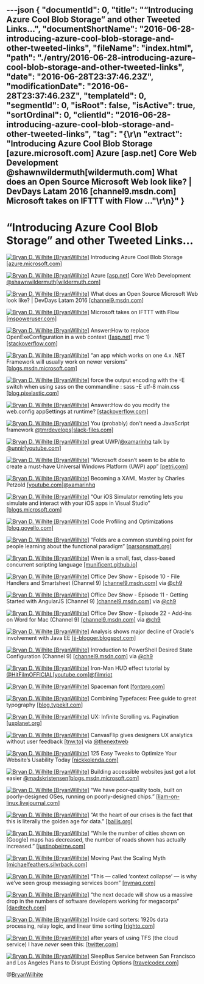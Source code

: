 ---json
{
  "documentId": 0,
  "title": "“Introducing Azure Cool Blob Storage” and other Tweeted Links…",
  "documentShortName": "2016-06-28-introducing-azure-cool-blob-storage-and-other-tweeted-links",
  "fileName": "index.html",
  "path": "./entry/2016-06-28-introducing-azure-cool-blob-storage-and-other-tweeted-links",
  "date": "2016-06-28T23:37:46.23Z",
  "modificationDate": "2016-06-28T23:37:46.23Z",
  "templateId": 0,
  "segmentId": 0,
  "isRoot": false,
  "isActive": true,
  "sortOrdinal": 0,
  "clientId": "2016-06-28-introducing-azure-cool-blob-storage-and-other-tweeted-links",
  "tag": "{\r\n  \"extract\": \"Introducing Azure Cool Blob Storage [azure.microsoft.com] Azure [asp.net] Core Web Development @shawnwildermuth[wildermuth.com] What does an Open Source Microsoft Web look like? | DevDays Latam 2016 [channel9.msdn.com] Microsoft takes on IFTTT with Flow ...\"\r\n}"
}
---

# “Introducing Azure Cool Blob Storage” and other Tweeted Links…

[<img alt="Bryan D. Wilhite [BryanWilhite]" src="https://songhay.blob.core.windows.net/shared-social-twitter/BryanWilhite.jpeg">](http://songhayblog.azurewebsites.net/ "Bryan D. Wilhite [BryanWilhite]") Introducing Azure Cool Blob Storage [[azure.microsoft.com]](https://azure.microsoft.com/en-us/blog/introducing-azure-cool-storage/)

[<img alt="Bryan D. Wilhite [BryanWilhite]" src="https://songhay.blob.core.windows.net/shared-social-twitter/BryanWilhite.jpeg">](http://songhayblog.azurewebsites.net/ "Bryan D. Wilhite [BryanWilhite]") Azure [[asp.net]](http://ASP.NET) Core Web Development [@shawnwildermuth](http://twitter.com/shawnwildermuth)[[wildermuth.com]](https://wildermuth.com/2016/04/29/Deploying-ASP-NET-Core-RC1-to-Azure-App-Services)

[<img alt="Bryan D. Wilhite [BryanWilhite]" src="https://songhay.blob.core.windows.net/shared-social-twitter/BryanWilhite.jpeg">](http://songhayblog.azurewebsites.net/ "Bryan D. Wilhite [BryanWilhite]") What does an Open Source Microsoft Web look like? | DevDays Latam 2016 [[channel9.msdn.com]](https://channel9.msdn.com/Events/DevDays/DevDays-Latam-2016/What-does-an-Open-Source-Microsoft-Web-look-like)

[<img alt="Bryan D. Wilhite [BryanWilhite]" src="https://songhay.blob.core.windows.net/shared-social-twitter/BryanWilhite.jpeg">](http://songhayblog.azurewebsites.net/ "Bryan D. Wilhite [BryanWilhite]") Microsoft takes on IFTTT with Flow [[mspoweruser.com]](http://mspoweruser.com/microsoft-takes-ifttt-flow/)

[<img alt="Bryan D. Wilhite [BryanWilhite]" src="https://songhay.blob.core.windows.net/shared-social-twitter/BryanWilhite.jpeg">](http://songhayblog.azurewebsites.net/ "Bryan D. Wilhite [BryanWilhite]") Answer:How to replace OpenExeConfiguration in a web context ([[asp.net]](http://asp.net) mvc 1) [[stackoverflow.com]](http://stackoverflow.com/a/6618933/22944?stw=2)

[<img alt="Bryan D. Wilhite [BryanWilhite]" src="https://songhay.blob.core.windows.net/shared-social-twitter/BryanWilhite.jpeg">](http://songhayblog.azurewebsites.net/ "Bryan D. Wilhite [BryanWilhite]") “an app which works on one 4.x .NET Framework will usually work on newer versions” [[blogs.msdn.microsoft.com]](https://blogs.msdn.microsoft.com/dotnet/2016/05/02/introduction-to-net-framework-compatibility/)

[<img alt="Bryan D. Wilhite [BryanWilhite]" src="https://songhay.blob.core.windows.net/shared-social-twitter/BryanWilhite.jpeg">](http://songhayblog.azurewebsites.net/ "Bryan D. Wilhite [BryanWilhite]") force the output encoding with the -E switch when using sass on the commandline : sass -E utf-8 main.css [[blog.pixelastic.com]](http://blog.pixelastic.com/2014/09/06/compass-utf-8-encoding-on-windows/)

[<img alt="Bryan D. Wilhite [BryanWilhite]" src="https://songhay.blob.core.windows.net/shared-social-twitter/BryanWilhite.jpeg">](http://songhayblog.azurewebsites.net/ "Bryan D. Wilhite [BryanWilhite]") Answer:How do you modify the web.config appSettings at runtime? [[stackoverflow.com]](http://stackoverflow.com/a/719941/22944?stw=2)

[<img alt="Bryan D. Wilhite [BryanWilhite]" src="https://songhay.blob.core.windows.net/shared-social-twitter/BryanWilhite.jpeg">](http://songhayblog.azurewebsites.net/ "Bryan D. Wilhite [BryanWilhite]") You (probably) don't need a JavaScript framework [@tmrdevelops](http://twitter.com/tmrdevelops)[[slack-files.com]](https://slack-files.com/T03JT4FC2-F151AAF7A-13fe6f98da)

[<img alt="Bryan D. Wilhite [BryanWilhite]" src="https://songhay.blob.core.windows.net/shared-social-twitter/BryanWilhite.jpeg">](http://songhayblog.azurewebsites.net/ "Bryan D. Wilhite [BryanWilhite]") great UWP/[@xamarinhq](http://twitter.com/xamarinhq) talk by [@unnir](http://twitter.com/unnir)[[youtube.com]](https://www.youtube.com/watch?v=5k0fML72_OI)

[<img alt="Bryan D. Wilhite [BryanWilhite]" src="https://songhay.blob.core.windows.net/shared-social-twitter/BryanWilhite.jpeg">](http://songhayblog.azurewebsites.net/ "Bryan D. Wilhite [BryanWilhite]") “Microsoft doesn’t seem to be able to create a must-have Universal Windows Platform (UWP) app” [[petri.com]](https://www.petri.com/no-compelling-windows-10-apps)

[<img alt="Bryan D. Wilhite [BryanWilhite]" src="https://songhay.blob.core.windows.net/shared-social-twitter/BryanWilhite.jpeg">](http://songhayblog.azurewebsites.net/ "Bryan D. Wilhite [BryanWilhite]") Becoming a XAML Master by Charles Petzold [[youtube.com]](https://www.youtube.com/watch?v=H6UOrSyhTEE)[@xamarinhq](http://twitter.com/xamarinhq)

[<img alt="Bryan D. Wilhite [BryanWilhite]" src="https://songhay.blob.core.windows.net/shared-social-twitter/BryanWilhite.jpeg">](http://songhayblog.azurewebsites.net/ "Bryan D. Wilhite [BryanWilhite]") “Our iOS Simulator remoting lets you simulate and interact with your iOS apps in Visual Studio” [[blogs.microsoft.com]](http://blogs.microsoft.com/blog/2016/04/27/the-future-of-mobile-app-development/#sm.0011b9pbp1afldglvik2htpp52gc5)

[<img alt="Bryan D. Wilhite [BryanWilhite]" src="https://songhay.blob.core.windows.net/shared-social-twitter/BryanWilhite.jpeg">](http://songhayblog.azurewebsites.net/ "Bryan D. Wilhite [BryanWilhite]") Code Profiling and Optimizations [[blog.goyello.com]](http://blog.goyello.com/2016/04/28/code-profiling-and-optimizations/)

[<img alt="Bryan D. Wilhite [BryanWilhite]" src="https://songhay.blob.core.windows.net/shared-social-twitter/BryanWilhite.jpeg">](http://songhayblog.azurewebsites.net/ "Bryan D. Wilhite [BryanWilhite]") “Folds are a common stumbling point for people learning about the functional paradigm” [[parsonsmatt.org]](http://www.parsonsmatt.org/2016/03/24/the_magic_of_folds.html)

[<img alt="Bryan D. Wilhite [BryanWilhite]" src="https://songhay.blob.core.windows.net/shared-social-twitter/BryanWilhite.jpeg">](http://songhayblog.azurewebsites.net/ "Bryan D. Wilhite [BryanWilhite]") Wren is a small, fast, class-based concurrent scripting language [[munificent.github.io]](http://munificent.github.io/wren/)

[<img alt="Bryan D. Wilhite [BryanWilhite]" src="https://songhay.blob.core.windows.net/shared-social-twitter/BryanWilhite.jpeg">](http://songhayblog.azurewebsites.net/ "Bryan D. Wilhite [BryanWilhite]") Office Dev Show - Episode 10 - File Handlers and Smartsheet (Channel 9) [[channel9.msdn.com]](https://channel9.msdn.com/Shows/Office-Dev-Show/Office-Dev-Show-Episode-10-File-Handlers-and-Smartsheet) via [@ch9](http://twitter.com/ch9)

[<img alt="Bryan D. Wilhite [BryanWilhite]" src="https://songhay.blob.core.windows.net/shared-social-twitter/BryanWilhite.jpeg">](http://songhayblog.azurewebsites.net/ "Bryan D. Wilhite [BryanWilhite]") Office Dev Show - Episode 11 - Getting Started with AngularJS (Channel 9) [[channel9.msdn.com]](https://channel9.msdn.com/Shows/Office-Dev-Show/Office-Dev-Show-Episode-11-Getting-Started-with-AngularJS) via [@ch9](http://twitter.com/ch9)

[<img alt="Bryan D. Wilhite [BryanWilhite]" src="https://songhay.blob.core.windows.net/shared-social-twitter/BryanWilhite.jpeg">](http://songhayblog.azurewebsites.net/ "Bryan D. Wilhite [BryanWilhite]") Office Dev Show - Episode 22 - Add-ins on Word for Mac (Channel 9) [[channel9.msdn.com]](https://channel9.msdn.com/Shows/Office-Dev-Show/Office-Dev-Show-Episode-22-Add-ins-on-Word-for-Mac) via [@ch9](http://twitter.com/ch9)

[<img alt="Bryan D. Wilhite [BryanWilhite]" src="https://songhay.blob.core.windows.net/shared-social-twitter/BryanWilhite.jpeg">](http://songhayblog.azurewebsites.net/ "Bryan D. Wilhite [BryanWilhite]") Analysis shows major decline of Oracle's involvement with Java EE [[jj-blogger.blogspot.com]](http://jj-blogger.blogspot.com/2016/04/java-ee-8-what-is-current-status-case.html)

[<img alt="Bryan D. Wilhite [BryanWilhite]" src="https://songhay.blob.core.windows.net/shared-social-twitter/BryanWilhite.jpeg">](http://songhayblog.azurewebsites.net/ "Bryan D. Wilhite [BryanWilhite]") Introduction to PowerShell Desired State Configuration (Channel 9) [[channel9.msdn.com]](https://channel9.msdn.com/Shows/MsftPowerShell/Introduction-to-PowerShell-Desired-State-Configuration) via [@ch9](http://twitter.com/ch9)

[<img alt="Bryan D. Wilhite [BryanWilhite]" src="https://songhay.blob.core.windows.net/shared-social-twitter/BryanWilhite.jpeg">](http://songhayblog.azurewebsites.net/ "Bryan D. Wilhite [BryanWilhite]") Iron-Man HUD effect tutorial by [@HitFilmOFFICIAL](http://twitter.com/HitFilmOFFICIAL)[[youtube.com]](https://www.youtube.com/watch?v=COt3kTDhi10)[@filmriot](http://twitter.com/filmriot)

[<img alt="Bryan D. Wilhite [BryanWilhite]" src="https://songhay.blob.core.windows.net/shared-social-twitter/BryanWilhite.jpeg">](http://songhayblog.azurewebsites.net/ "Bryan D. Wilhite [BryanWilhite]") Spaceman font [[fontpro.com]](http://fontpro.com/spaceman-font-7565)

[<img alt="Bryan D. Wilhite [BryanWilhite]" src="https://songhay.blob.core.windows.net/shared-social-twitter/BryanWilhite.jpeg">](http://songhayblog.azurewebsites.net/ "Bryan D. Wilhite [BryanWilhite]") Combining Typefaces: Free guide to great typography [[blog.typekit.com]](http://blog.typekit.com/2016/04/29/combining-typefaces-free-guide-to-great-typography/)

[<img alt="Bryan D. Wilhite [BryanWilhite]" src="https://songhay.blob.core.windows.net/shared-social-twitter/BryanWilhite.jpeg">](http://songhayblog.azurewebsites.net/ "Bryan D. Wilhite [BryanWilhite]") UX: Infinite Scrolling vs. Pagination [[uxplanet.org]](https://uxplanet.org/ux-infinite-scrolling-vs-pagination-1030d29376f1)

[<img alt="Bryan D. Wilhite [BryanWilhite]" src="https://songhay.blob.core.windows.net/shared-social-twitter/BryanWilhite.jpeg">](http://songhayblog.azurewebsites.net/ "Bryan D. Wilhite [BryanWilhite]") CanvasFlip gives designers UX analytics without user feedback [[tnw.to]](http://tnw.to/x1zh) via [@thenextweb](http://twitter.com/thenextweb)

[<img alt="Bryan D. Wilhite [BryanWilhite]" src="https://songhay.blob.core.windows.net/shared-social-twitter/BryanWilhite.jpeg">](http://songhayblog.azurewebsites.net/ "Bryan D. Wilhite [BryanWilhite]") 125 Easy Tweaks to Optimize Your Website’s Usability Today [[nickkolenda.com]](http://www.nickkolenda.com/user-experience/)

[<img alt="Bryan D. Wilhite [BryanWilhite]" src="https://songhay.blob.core.windows.net/shared-social-twitter/BryanWilhite.jpeg">](http://songhayblog.azurewebsites.net/ "Bryan D. Wilhite [BryanWilhite]") Building accessible websites just got a lot easier [@madskristensen](http://twitter.com/madskristensen)[[blogs.msdn.microsoft.com]](https://blogs.msdn.microsoft.com/webdev/2016/05/02/building-accessible-websites-just-got-a-lot-easier/)

[<img alt="Bryan D. Wilhite [BryanWilhite]" src="https://songhay.blob.core.windows.net/shared-social-twitter/BryanWilhite.jpeg">](http://songhayblog.azurewebsites.net/ "Bryan D. Wilhite [BryanWilhite]") “We have poor-quality tools, built on poorly-designed OSes, running on poorly-designed chips.” [[liam-on-linux.livejournal.com]](http://liam-on-linux.livejournal.com/48669.html)

[<img alt="Bryan D. Wilhite [BryanWilhite]" src="https://songhay.blob.core.windows.net/shared-social-twitter/BryanWilhite.jpeg">](http://songhayblog.azurewebsites.net/ "Bryan D. Wilhite [BryanWilhite]") “At the heart of our crises is the fact that this is literally the golden age for data.” [[bailis.org]](http://www.bailis.org/blog/how-to-make-fossils-productive-again/)

[<img alt="Bryan D. Wilhite [BryanWilhite]" src="https://songhay.blob.core.windows.net/shared-social-twitter/BryanWilhite.jpeg">](http://songhayblog.azurewebsites.net/ "Bryan D. Wilhite [BryanWilhite]") “While the number of cities shown on [Google] maps has decreased, the number of roads shown has actually increased.” [[justinobeirne.com]](http://www.justinobeirne.com/essay/what-happened-to-google-maps)

[<img alt="Bryan D. Wilhite [BryanWilhite]" src="https://songhay.blob.core.windows.net/shared-social-twitter/BryanWilhite.jpeg">](http://songhayblog.azurewebsites.net/ "Bryan D. Wilhite [BryanWilhite]") Moving Past the Scaling Myth [[michaelfeathers.silvrback.com]](https://michaelfeathers.silvrback.com/the-myth-of-scaling)

[<img alt="Bryan D. Wilhite [BryanWilhite]" src="https://songhay.blob.core.windows.net/shared-social-twitter/BryanWilhite.jpeg">](http://songhayblog.azurewebsites.net/ "Bryan D. Wilhite [BryanWilhite]") “This — called ‘context collapse’ — is why we’ve seen group messaging services boom” [[nymag.com]](http://nymag.com/selectall/2016/04/the-feed-is-dying.html)

[<img alt="Bryan D. Wilhite [BryanWilhite]" src="https://songhay.blob.core.windows.net/shared-social-twitter/BryanWilhite.jpeg">](http://songhayblog.azurewebsites.net/ "Bryan D. Wilhite [BryanWilhite]") “the next decade will show us a massive drop in the numbers of software developers working for megacorps” [[daedtech.com]](http://www.daedtech.com/hiring-is-broken/)

[<img alt="Bryan D. Wilhite [BryanWilhite]" src="https://songhay.blob.core.windows.net/shared-social-twitter/BryanWilhite.jpeg">](http://songhayblog.azurewebsites.net/ "Bryan D. Wilhite [BryanWilhite]") Inside card sorters: 1920s data processing, relay logic, and linear time sorting [[righto.com]](http://www.righto.com/2016/05/inside-card-sorters-1920s-data.html)

[<img alt="Bryan D. Wilhite [BryanWilhite]" src="https://songhay.blob.core.windows.net/shared-social-twitter/BryanWilhite.jpeg">](http://songhayblog.azurewebsites.net/ "Bryan D. Wilhite [BryanWilhite]") after years of using TFS (the cloud service) I have *never* seen this: [[twitter.com]](http://twitter.com/BryanWilhite/status/727292237466361857/photo/1)

[<img alt="Bryan D. Wilhite [BryanWilhite]" src="https://songhay.blob.core.windows.net/shared-social-twitter/BryanWilhite.jpeg">](http://songhayblog.azurewebsites.net/ "Bryan D. Wilhite [BryanWilhite]") SleepBus Service between San Francisco and Los Angeles Plans to Disrupt Existing Options [[travelcodex.com]](http://www.travelcodex.com/2016/04/sleepbus-san-francisco-los-angeles/)

@[BryanWilhite](https://twitter.com/BryanWilhite)
